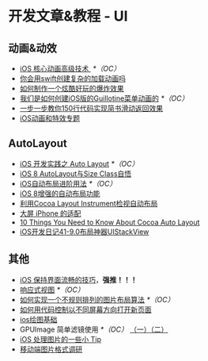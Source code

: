 # 开发文章&教程 - UI
## 动画&动效
- [iOS 核心动画高级技术 ][1] _\*（OC）_
- [你会用swift创建复杂的加载动画吗][2]
- [如何制作一个炫酷好玩的爆炸效果][3]
- [我们是如何创建iOS版的Guillotine菜单动画的][4] _\*（OC）_
- [一步一步教你150行代码实现简书滑动返回效果][5]
- [iOS动画和特效专题][6]

## AutoLayout
- [iOS 开发实践之 Auto Layout][7] _\*（OC）_
- [iOS 8 AutoLayout与Size Class自悟][8]
- [iOS自动布局进阶用法][9] _\*（OC）_
- [iOS 8增强的自动布局功能][10]
- [利用Cocoa Layout Instrument检视自动布局][11]
- [大屏 iPhone 的适配][12]
- [10 Things You Need to Know About Cocoa Auto Layout][13]
- [iOS开发日记41-9.0布局神器UIStackView][14]

## 其他
- [iOS 保持界面流畅的技巧][15]，**强推！！！**
- [响应式视图][16] _\*（OC）_
- [如何实现一个不规则排列的图片布局算法][17] _\*（OC）_
- [如何用代码控制以不同屏幕方向打开新页面][18]
- [ios绘图基础][19]
- GPUImage 简单滤镜使用 _\*（OC）_ [（一）][20][（二）][21]
- [iOS 处理图片的一些小 Tip][22]
- [移动端图片格式调研][23]

[1]:	http://wiki.jikexueyuan.com/project/ios-core-animation/
[2]:	http://www.cocoachina.com/swift/20150906/13327.html
[3]:	http://xxycode.com/ru-he-zhi-zuo-ge-xuan-ku-hao-wan-de-bao-zha-xiao-guo-2/
[4]:	http://hechen.info/2015/09/01/How-We-Created-Guillotine-Menu-Animation-for-iOS/
[5]:	http://www.jianshu.com/p/59be4551c418
[6]:	http://liuyanwei.jumppo.com/2015/10/29/iOS-animation-0.html
[7]:	http://xuexuefeng.com/autolayout/
[8]:	http://www.cocoachina.com/ios/20141217/10669.html
[9]:	http://www.cnblogs.com/dsxniubility/p/4266581.html
[10]:	http://mp.weixin.qq.com/s?__biz=MjM5OTM0MzIwMQ==&mid=206448996&idx=3&sn=895663ec96a8469820b54b6536975340#rd
[11]:	http://www.cocoachina.com/ios/20151105/13927.html
[12]:	http://blog.ibireme.com/2014/09/16/adapted_to_iphone6/ "大屏 iPhone 的适配"
[13]:	http://southpeak.github.io/blog/2015/08/31/translate-10-things-you-need-to-know-about-cocoa-auto-layout/
[14]:	http://www.cnblogs.com/Twisted-Fate/p/4923326.html "iOS开发日记41-9.0布局神器UIStackView"
[15]:	http://blog.ibireme.com/2015/11/12/smooth_user_interfaces_for_ios/
[16]:	http://objccn.io/issue-22-5/
[17]:	http://kittenyang.com/layout-algorithm
[18]:	https://lvwenhan.com/ios/458.html
[19]:	http://liuyanwei.jumppo.com/2015/07/25/ios-draw-base.html
[20]:	http://www.cnblogs.com/salam/p/4980992.html "GPUImage简单滤镜使用（一）"
[21]:	http://www.cnblogs.com/salam/p/4981276.html "GPUImage简单滤镜使用（二）"
[22]:	http://blog.ibireme.com/2015/11/02/ios_image_tips/ "iOS 处理图片的一些小 Tip"
[23]:	http://blog.ibireme.com/2015/11/02/mobile_image_benchmark/